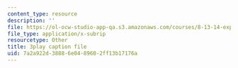 ```yaml
---
content_type: resource
description: ''
file: https://ol-ocw-studio-app-qa.s3.amazonaws.com/courses/8-13-14-experimental-physics-i-ii-junior-lab-fall-2016-spring-2017/7a2a922d38886e0489602ff13b17176a_GA5UVgowUKc.srt
file_type: application/x-subrip
resourcetype: Other
title: 3play caption file
uid: 7a2a922d-3888-6e04-8960-2ff13b17176a
---
```

